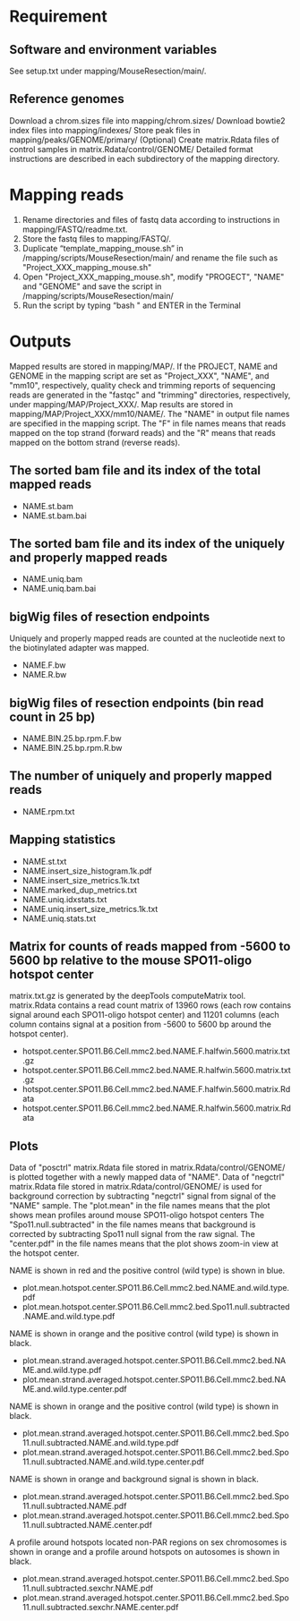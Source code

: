 # Requirement

## Software and environment variables
See setup.txt under mapping/MouseResection/main/.

## Reference genomes
Download a chrom.sizes file into mapping/chrom.sizes/
Download bowtie2 index files into mapping/indexes/
Store peak files in mapping/peaks/GENOME/primary/
(Optional) Create matrix.Rdata files of control samples in matrix.Rdata/control/GENOME/
Detailed format instructions are described in each subdirectory of the mapping directory.


# Mapping reads
1. Rename directories and files of fastq data according to instructions in mapping/FASTQ/readme.txt.
2. Store the fastq files to mapping/FASTQ/.
3. Duplicate “template_mapping_mouse.sh” in /mapping/scripts/MouseResection/main/ and rename the file such as "Project_XXX_mapping_mouse.sh"
4. Open "Project_XXX_mapping_mouse.sh", modify "PROGECT", "NAME" and "GENOME" and save the script in /mapping/scripts/MouseResection/main/
5. Run the script by typing “bash <path to Project_XXX_mapping_mouse.sh>" and ENTER in the Terminal


# Outputs
Mapped results are stored in mapping/MAP/. If the PROJECT, NAME and GENOME in the mapping script are set as "Project_XXX", "NAME", and "mm10", respectively, quality check and trimming reports of sequencing reads are generated in the "fastqc" and "trimming" directories, respectively, under mapping/MAP/Project_XXX/. Map results are stored in mapping/MAP/Project_XXX/mm10/NAME/. The "NAME" in output file names are specified in the mapping script. The "F" in file names means that reads mapped on the top strand (forward reads) and the "R" means that reads mapped on the bottom strand (reverse reads).

## The sorted bam file and its index of the total mapped reads
- NAME.st.bam
- NAME.st.bam.bai

## The sorted bam file and its index of the uniquely and properly mapped reads
- NAME.uniq.bam
- NAME.uniq.bam.bai

## bigWig files of resection endpoints
Uniquely and properly mapped reads are counted at the nucleotide next to the biotinylated adapter was mapped.
- NAME.F.bw
- NAME.R.bw

## bigWig files of resection endpoints (bin read count in 25 bp)
- NAME.BIN.25.bp.rpm.F.bw
- NAME.BIN.25.bp.rpm.R.bw

## The number of uniquely and properly mapped reads
- NAME.rpm.txt

## Mapping statistics
- NAME.st.txt
- NAME.insert_size_histogram.1k.pdf
- NAME.insert_size_metrics.1k.txt
- NAME.marked_dup_metrics.txt
- NAME.uniq.idxstats.txt
- NAME.uniq.insert_size_metrics.1k.txt
- NAME.uniq.stats.txt

## Matrix for counts of reads mapped from -5600 to 5600 bp relative to the mouse SPO11-oligo hotspot center
matrix.txt.gz is generated by the deepTools computeMatrix tool.
matrix.Rdata contains a read count matrix of 13960 rows (each row contains signal around each SPO11-oligo hotspot center) and 11201 columns (each column contains signal at a position from -5600 to 5600 bp around the hotspot center).
- hotspot.center.SPO11.B6.Cell.mmc2.bed.NAME.F.halfwin.5600.matrix.txt.gz
- hotspot.center.SPO11.B6.Cell.mmc2.bed.NAME.R.halfwin.5600.matrix.txt.gz
- hotspot.center.SPO11.B6.Cell.mmc2.bed.NAME.F.halfwin.5600.matrix.Rdata
- hotspot.center.SPO11.B6.Cell.mmc2.bed.NAME.R.halfwin.5600.matrix.Rdata

## Plots
Data of "posctrl" matrix.Rdata file stored in matrix.Rdata/control/GENOME/ is plotted together with a newly mapped data of "NAME".
Data of "negctrl" matrix.Rdata file stored in matrix.Rdata/control/GENOME/ is used for background correction by subtracting "negctrl" signal from signal of the "NAME" sample.
The "plot.mean" in the file names means that the plot shows mean profiles around mouse SPO11-oligo hotspot centers
The "Spo11.null.subtracted" in the file names means that background is corrected by subtracting Spo11 null signal from the raw signal.
The "center.pdf" in the file names means that the plot shows zoom-in view at the hotspot center.

NAME is shown in red and the positive control (wild type) is shown in blue.
- plot.mean.hotspot.center.SPO11.B6.Cell.mmc2.bed.NAME.and.wild.type.pdf
- plot.mean.hotspot.center.SPO11.B6.Cell.mmc2.bed.Spo11.null.subtracted.NAME.and.wild.type.pdf

NAME is shown in orange and the positive control (wild type) is shown in black.
- plot.mean.strand.averaged.hotspot.center.SPO11.B6.Cell.mmc2.bed.NAME.and.wild.type.pdf
- plot.mean.strand.averaged.hotspot.center.SPO11.B6.Cell.mmc2.bed.NAME.and.wild.type.center.pdf

NAME is shown in orange and the positive control (wild type) is shown in black.
- plot.mean.strand.averaged.hotspot.center.SPO11.B6.Cell.mmc2.bed.Spo11.null.subtracted.NAME.and.wild.type.pdf
- plot.mean.strand.averaged.hotspot.center.SPO11.B6.Cell.mmc2.bed.Spo11.null.subtracted.NAME.and.wild.type.center.pdf

NAME is shown in orange and background signal is shown in black.
- plot.mean.strand.averaged.hotspot.center.SPO11.B6.Cell.mmc2.bed.Spo11.null.subtracted.NAME.pdf
- plot.mean.strand.averaged.hotspot.center.SPO11.B6.Cell.mmc2.bed.Spo11.null.subtracted.NAME.center.pdf

A profile around hotspots located non-PAR regions on sex chromosomes is shown in orange and a profile around hotspots on autosomes is shown in black.
- plot.mean.strand.averaged.hotspot.center.SPO11.B6.Cell.mmc2.bed.Spo11.null.subtracted.sexchr.NAME.pdf
- plot.mean.strand.averaged.hotspot.center.SPO11.B6.Cell.mmc2.bed.Spo11.null.subtracted.sexchr.NAME.center.pdf
